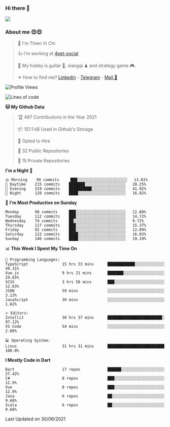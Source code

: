 ### Hi there 👋
![](https://media1.tenor.com/images/9aa4aee77151757a310fcdb4b8fd2a0a/tenor.gif?itemid=12671405)

### About me 😍😍

> 🙎 I'm Thien Vi Chi
> 
> 👍 I'm working at [4pet-social](https://github.com/4pet-social)
>
> 🥞 My hobby is guitar 🎸, xiangqi ♟ and strategy game 🎮.
> 
> ✈ How to find me? [Linkedin](https://www.linkedin.com/in/tvc12/) - [Telegram](https://t.me/yeutham212) - [Mail 📧](mailto:meomeocf98@gmail.com)
> 

<!--START_SECTION:waka-->
![Profile Views](http://img.shields.io/badge/Profile%20Views-9-blue)

![Lines of code](https://img.shields.io/badge/From%20Hello%20World%20I%27ve%20Written-745135%20lines%20of%20code-blue)

**🐱 My Github Data** 

> 🏆 497 Contributions in the Year 2021
 > 
> 📦 151.1 kB Used in Github's Storage 
 > 
> 💼 Opted to Hire
 > 
> 📜 32 Public Repositories 
 > 
> 🔑 15 Private Repositories  
 > 
**I'm a Night 🦉** 

```text
🌞 Morning    99 commits     ███░░░░░░░░░░░░░░░░░░░░░░   13.01% 
🌆 Daytime    215 commits    ███████░░░░░░░░░░░░░░░░░░   28.25% 
🌃 Evening    319 commits    ██████████░░░░░░░░░░░░░░░   41.92% 
🌙 Night      128 commits    ████░░░░░░░░░░░░░░░░░░░░░   16.82%

```
📅 **I'm Most Productive on Sunday** 

```text
Monday       98 commits     ███░░░░░░░░░░░░░░░░░░░░░░   12.88% 
Tuesday      112 commits    ███░░░░░░░░░░░░░░░░░░░░░░   14.72% 
Wednesday    74 commits     ██░░░░░░░░░░░░░░░░░░░░░░░   9.72% 
Thursday     117 commits    ███░░░░░░░░░░░░░░░░░░░░░░   15.37% 
Friday       92 commits     ███░░░░░░░░░░░░░░░░░░░░░░   12.09% 
Saturday     122 commits    ████░░░░░░░░░░░░░░░░░░░░░   16.03% 
Sunday       146 commits    ████░░░░░░░░░░░░░░░░░░░░░   19.19%

```


📊 **This Week I Spent My Time On** 

```text
💬 Programming Languages: 
TypeScript               15 hrs 33 mins      ████████████░░░░░░░░░░░░░   49.31% 
Vue.js                   9 hrs 21 mins       ███████░░░░░░░░░░░░░░░░░░   29.65% 
SCSS                     3 hrs 58 mins       ███░░░░░░░░░░░░░░░░░░░░░░   12.63% 
JSON                     59 mins             ░░░░░░░░░░░░░░░░░░░░░░░░░   3.13% 
JavaScript               30 mins             ░░░░░░░░░░░░░░░░░░░░░░░░░   1.62%

🔥 Editors: 
IntelliJ                 30 hrs 37 mins      ████████████████████████░   97.12% 
VS Code                  54 mins             ░░░░░░░░░░░░░░░░░░░░░░░░░   2.88%

💻 Operating System: 
Linux                    31 hrs 31 mins      █████████████████████████   100.0%

```

**I Mostly Code in Dart** 

```text
Dart                     17 repos            ██████░░░░░░░░░░░░░░░░░░░   27.42% 
C#                       8 repos             ███░░░░░░░░░░░░░░░░░░░░░░   12.9% 
Vue                      8 repos             ███░░░░░░░░░░░░░░░░░░░░░░   12.9% 
Java                     6 repos             ██░░░░░░░░░░░░░░░░░░░░░░░   9.68% 
Scala                    6 repos             ██░░░░░░░░░░░░░░░░░░░░░░░   9.68%

```



 Last Updated on 30/06/2021
<!--END_SECTION:waka-->